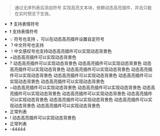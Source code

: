 

> 通过无序列表后添加符号 实现高亮文本块，依赖动态高亮插件，并且只能在实时预览下生效。


- ❓ 支持表情符号
- ❗ 支持表情符号
- 💡 符号也支持 ，可以在动态高亮插件设置自定符号
- ？中文符号也支持
- ！中文感叹号也支持动态高亮插件可以实现动态背景色
- +动态高亮插件可以实现动态背景色
- ? 动态高亮插件可以实现动态背景色 动态高亮插件可以实现动态背景色 动态高亮插件可以实现动态背景色 动态高亮插件可以实现动态背景色 动态高亮插件可以实现动态背景色 动态高亮插件可以实现动态背景色 动态高亮插件可以实现动态背景色 动态高亮插件可以实现动态背景色
- ~动态高亮插件可以实现动态背景色 动态高亮插件可以实现动态背景色 动态高亮插件可以实现动态背景色 动态高亮插件可以实现动态背景色 动态高亮插件可以实现动态背景色 动态高亮插件可以实现动态背景色 动态高亮插件可以实现动态背景色 动态高亮插件可以实现动态背景色
-  正常列表
- ! 动态高亮插件可以实现动态背景色
- 正常列表
- -44444

